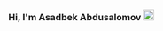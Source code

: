 <h3>Hi, I'm Asadbek Abdusalomov <img src="https://media4.giphy.com/media/w1OBpBd7kJqHrJnJ13/giphy.gif?cid=ecf05e47jmje9pjg06m8caxzg5t33r198cjr1wuny1nsbmvb&rid=giphy.gif&ct=s" width="20px"><h3>
